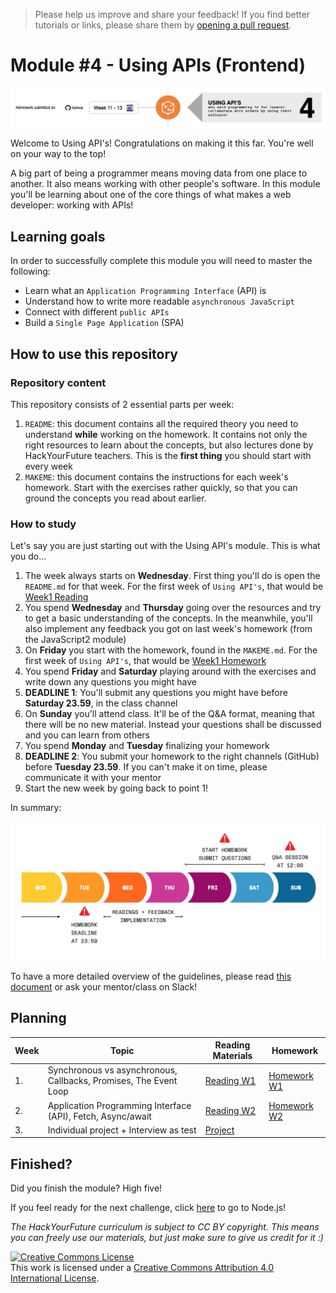 > Please help us improve and share your feedback! If you find better tutorials
> or links, please share them by [opening a pull request](https://github.com/HackYourFuture/UsingAPIs/pulls).

# Module #4 - Using APIs (Frontend)

![Using APIs](./assets/usingapis.png)

Welcome to Using API's! Congratulations on making it this far. You're well on your way to the top!

A big part of being a programmer means moving data from one place to another. It also means working with other people's software. In this module you'll be learning about one of the core things of what makes a web developer: working with APIs!

## Learning goals

In order to successfully complete this module you will need to master the following:

- Learn what an `Application Programming Interface` (API) is
- Understand how to write more readable `asynchronous JavaScript`
- Connect with different `public APIs`
- Build a `Single Page Application` (SPA)

## How to use this repository

### Repository content

This repository consists of 2 essential parts per week:

1. `README`: this document contains all the required theory you need to understand **while** working on the homework. It contains not only the right resources to learn about the concepts, but also lectures done by HackYourFuture teachers. This is the **first thing** you should start with every week
2. `MAKEME`: this document contains the instructions for each week's homework. Start with the exercises rather quickly, so that you can ground the concepts you read about earlier.

### How to study

Let's say you are just starting out with the Using API's module. This is what you do...

1. The week always starts on **Wednesday**. First thing you'll do is open the `README.md` for that week. For the first week of `Using API's`, that would be [Week1 Reading](/Week1/README.md)
2. You spend **Wednesday** and **Thursday** going over the resources and try to get a basic understanding of the concepts. In the meanwhile, you'll also implement any feedback you got on last week's homework (from the JavaScript2 module)
3. On **Friday** you start with the homework, found in the `MAKEME.md`. For the first week of `Using API's`, that would be [Week1 Homework](/Week1/MAKEME.md)
4. You spend **Friday** and **Saturday** playing around with the exercises and write down any questions you might have
5. **DEADLINE 1**: You'll submit any questions you might have before **Saturday 23.59**, in the class channel
6. On **Sunday** you'll attend class. It'll be of the Q&A format, meaning that there will be no new material. Instead your questions shall be discussed and you can learn from others
7. You spend **Monday** and **Tuesday** finalizing your homework
8. **DEADLINE 2**: You submit your homework to the right channels (GitHub) before **Tuesday 23.59**. If you can't make it on time, please communicate it with your mentor
9. Start the new week by going back to point 1!

In summary:

![Weekflow](assets/weekflow.png)

To have a more detailed overview of the guidelines, please read [this document](https://docs.google.com/document/d/1JUaEbxMQTyljAPFsWIbbLwwvvIXZ0VCHmCCN8RaeVIc/edit?usp=sharing) or ask your mentor/class on Slack!

## Planning

| Week | Topic | Reading Materials | Homework |
| ---- | ----- | ----------------- | -------- |
| 1.   | Synchronous vs asynchronous, Callbacks, Promises, The Event Loop                | [Reading W1](/Week1/README.md) | [Homework W1](/Week1/MAKEME.md) |
| 2.   | Application Programming Interface (API), Fetch, Async/await                     | [Reading W2](/Week2/README.md) | [Homework W2](/Week2/MAKEME.md) |
| 3.   | Individual project + Interview as test                                          | [Project](/Week3/README.md)    |

## Finished?

Did you finish the module? High five!

If you feel ready for the next challenge, click [here](https://www.github.com/HackYourFuture/Node.js) to go to Node.js!

_The HackYourFuture curriculum is subject to CC BY copyright. This means you can freely use our materials, but just make sure to give us credit for it :)_

<a rel="license" href="http://creativecommons.org/licenses/by/4.0/"><img alt="Creative Commons License" style="border-width:0" src="https://i.creativecommons.org/l/by/4.0/88x31.png" /></a><br />This work is licensed under a <a rel="license" href="http://creativecommons.org/licenses/by/4.0/">Creative Commons Attribution 4.0 International License</a>.
